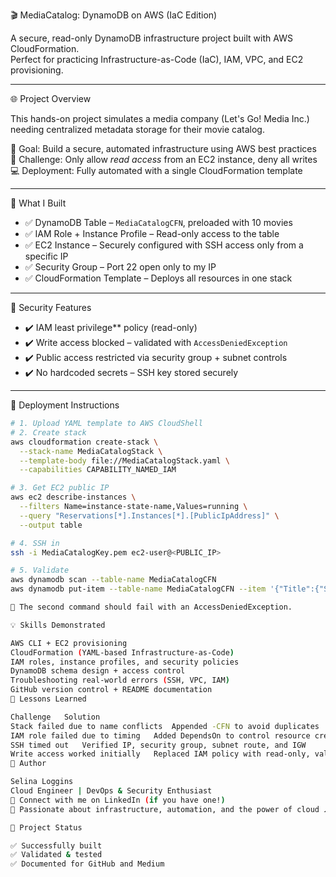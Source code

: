 🎬 MediaCatalog: DynamoDB on AWS (IaC Edition)

A secure, read-only DynamoDB infrastructure project built with AWS CloudFormation.  
Perfect for practicing Infrastructure-as-Code (IaC), IAM, VPC, and EC2 provisioning.

---

🌐 Project Overview

This hands-on project simulates a media company (Let's Go! Media Inc.) needing centralized metadata storage for their movie catalog.

🎯 Goal: Build a secure, automated infrastructure using AWS best practices  
🧩 Challenge: Only allow *read access* from an EC2 instance, deny all writes  
💻 Deployment: Fully automated with a single CloudFormation template

---

🧱 What I Built

- ✅ DynamoDB Table – `MediaCatalogCFN`, preloaded with 10 movies
- ✅ IAM Role + Instance Profile – Read-only access to the table
- ✅ EC2 Instance – Securely configured with SSH access only from a specific IP
- ✅ Security Group – Port 22 open only to my IP
- ✅ CloudFormation Template – Deploys all resources in one stack

---

🔐 Security Features

- ✔️ IAM least privilege** policy (read-only)
- ✔️ Write access blocked – validated with `AccessDeniedException`
- ✔️ Public access restricted via security group + subnet controls
- ✔️ No hardcoded secrets – SSH key stored securely

---

🚀 Deployment Instructions

```bash
# 1. Upload YAML template to AWS CloudShell
# 2. Create stack
aws cloudformation create-stack \
  --stack-name MediaCatalogStack \
  --template-body file://MediaCatalogStack.yaml \
  --capabilities CAPABILITY_NAMED_IAM

# 3. Get EC2 public IP
aws ec2 describe-instances \
  --filters Name=instance-state-name,Values=running \
  --query "Reservations[*].Instances[*].[PublicIpAddress]" \
  --output table

# 4. SSH in
ssh -i MediaCatalogKey.pem ec2-user@<PUBLIC_IP>

# 5. Validate
aws dynamodb scan --table-name MediaCatalogCFN
aws dynamodb put-item --table-name MediaCatalogCFN --item '{"Title":{"S":"ShouldFail"},"Genre":{"S":"Test"},"ReleaseDate":{"S":"2025-01-01"},"Rating":{"S":"N/A"}}'

🛑 The second command should fail with an AccessDeniedException.

💡 Skills Demonstrated

AWS CLI + EC2 provisioning
CloudFormation (YAML-based Infrastructure-as-Code)
IAM roles, instance profiles, and security policies
DynamoDB schema design + access control
Troubleshooting real-world errors (SSH, VPC, IAM)
GitHub version control + README documentation
🧠 Lessons Learned

Challenge	Solution
Stack failed due to name conflicts	Appended -CFN to avoid duplicates
IAM role failed due to timing	Added DependsOn to control resource creation order
SSH timed out	Verified IP, security group, subnet route, and IGW
Write access worked initially	Replaced IAM policy with read-only, validated denial properly
👤 Author

Selina Loggins
Cloud Engineer | DevOps & Security Enthusiast
🔗 Connect with me on LinkedIn (if you have one!)
💬 Passionate about infrastructure, automation, and the power of cloud ☁️

📌 Project Status

✅ Successfully built
✅ Validated & tested
✅ Documented for GitHub and Medium

